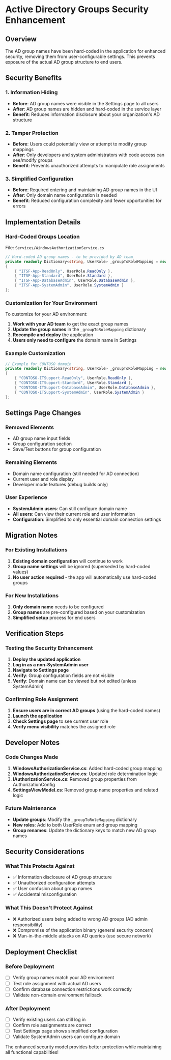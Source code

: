 # Active Directory Groups Security Enhancement

## Overview
The AD group names have been hard-coded in the application for enhanced security, removing them from user-configurable settings. This prevents exposure of the actual AD group structure to end users.

## Security Benefits

### 1. Information Hiding
- **Before**: AD group names were visible in the Settings page to all users
- **After**: AD group names are hidden and hard-coded in the service layer
- **Benefit**: Reduces information disclosure about your organization's AD structure

### 2. Tamper Protection
- **Before**: Users could potentially view or attempt to modify group mappings
- **After**: Only developers and system administrators with code access can see/modify groups
- **Benefit**: Prevents unauthorized attempts to manipulate role assignments

### 3. Simplified Configuration
- **Before**: Required entering and maintaining AD group names in the UI
- **After**: Only domain name configuration is needed
- **Benefit**: Reduced configuration complexity and fewer opportunities for errors

## Implementation Details

### Hard-Coded Groups Location
File: `Services/WindowsAuthorizationService.cs`

```csharp
// Hard-coded AD group names - to be provided by AD team
private readonly Dictionary<string, UserRole> _groupToRoleMapping = new()
{
    { "ITSF-App-ReadOnly", UserRole.ReadOnly },
    { "ITSF-App-Standard", UserRole.Standard },
    { "ITSF-App-DatabaseAdmin", UserRole.DatabaseAdmin },
    { "ITSF-App-SystemAdmin", UserRole.SystemAdmin }
};
```

### Customization for Your Environment
To customize for your AD environment:

1. **Work with your AD team** to get the exact group names
2. **Update the group names** in the `_groupToRoleMapping` dictionary
3. **Recompile and deploy** the application
4. **Users only need to configure** the domain name in Settings

### Example Customization
```csharp
// Example for CONTOSO domain
private readonly Dictionary<string, UserRole> _groupToRoleMapping = new()
{
    { "CONTOSO-ITSupport-ReadOnly", UserRole.ReadOnly },
    { "CONTOSO-ITSupport-Standard", UserRole.Standard },
    { "CONTOSO-ITSupport-DatabaseAdmin", UserRole.DatabaseAdmin },
    { "CONTOSO-ITSupport-SystemAdmin", UserRole.SystemAdmin }
};
```

## Settings Page Changes

### Removed Elements
- AD group name input fields
- Group configuration section
- Save/Test buttons for group configuration

### Remaining Elements
- Domain name configuration (still needed for AD connection)
- Current user and role display
- Developer mode features (debug builds only)

### User Experience
- **SystemAdmin users**: Can still configure domain name
- **All users**: Can view their current role and user information
- **Configuration**: Simplified to only essential domain connection settings

## Migration Notes

### For Existing Installations
1. **Existing domain configuration** will continue to work
2. **Group name settings** will be ignored (superseded by hard-coded values)
3. **No user action required** - the app will automatically use hard-coded groups

### For New Installations
1. **Only domain name** needs to be configured
2. **Group names** are pre-configured based on your customization
3. **Simplified setup** process for end users

## Verification Steps

### Testing the Security Enhancement
1. **Deploy the updated application**
2. **Log in as a non-SystemAdmin user**
3. **Navigate to Settings page**
4. **Verify**: Group configuration fields are not visible
5. **Verify**: Domain name can be viewed but not edited (unless SystemAdmin)

### Confirming Role Assignment
1. **Ensure users are in correct AD groups** (using the hard-coded names)
2. **Launch the application**
3. **Check Settings page** to see current user role
4. **Verify menu visibility** matches the assigned role

## Developer Notes

### Code Changes Made
1. **WindowsAuthorizationService.cs**: Added hard-coded group mapping
2. **WindowsAuthorizationService.cs**: Updated role determination logic
3. **IAuthorizationService.cs**: Removed group properties from AuthorizationConfig
4. **SettingsViewModel.cs**: Removed group name properties and related logic

### Future Maintenance
- **Update groups**: Modify the `_groupToRoleMapping` dictionary
- **New roles**: Add to both UserRole enum and group mapping
- **Group renames**: Update the dictionary keys to match new AD group names

## Security Considerations

### What This Protects Against
- ✅ Information disclosure of AD group structure
- ✅ Unauthorized configuration attempts
- ✅ User confusion about group names
- ✅ Accidental misconfiguration

### What This Doesn't Protect Against
- ❌ Authorized users being added to wrong AD groups (AD admin responsibility)
- ❌ Compromise of the application binary (general security concern)
- ❌ Man-in-the-middle attacks on AD queries (use secure network)

## Deployment Checklist

### Before Deployment
- [ ] Verify group names match your AD environment
- [ ] Test role assignment with actual AD users
- [ ] Confirm database connection restrictions work correctly
- [ ] Validate non-domain environment fallback

### After Deployment
- [ ] Verify existing users can still log in
- [ ] Confirm role assignments are correct
- [ ] Test Settings page shows simplified configuration
- [ ] Validate SystemAdmin users can configure domain

The enhanced security model provides better protection while maintaining all functional capabilities!
